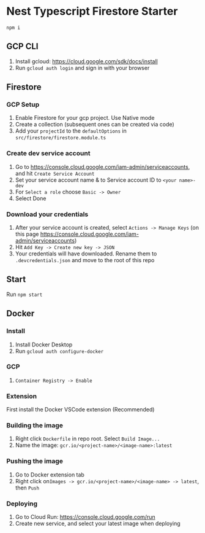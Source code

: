 # Nest Typescript Firestore Starter

`npm i`

## GCP CLI

1. Install gcloud: <https://cloud.google.com/sdk/docs/install>
2. Run `gcloud auth login` and sign in with your browser

## Firestore

### GCP Setup

1. Enable Firestore for your gcp project. Use Native mode
2. Create a collection (subsequent ones can be created via code)
3. Add your `projectId` to the `defaultOptions` in `src/firestore/firestore.module.ts`

### Create dev service account

1. Go to <https://console.cloud.google.com/iam-admin/serviceaccounts>, and hit `Create Service Account`
2. Set your service account name & to Service account ID to `<your name>-dev`
3. For `Select a role` choose `Basic -> Owner`
4. Select Done

### Download your credentials

1. After your service account is created, select `Actions -> Manage Keys` (on this page <https://console.cloud.google.com/iam-admin/serviceaccounts>)
2. Hit `Add Key -> Create new key -> JSON`
3. Your credentials will have downloaded. Rename them to `.devcredentials.json` and move to the root of this repo

## Start

Run `npm start`

## Docker

### Install

1. Install Docker Desktop
2. Run `gcloud auth configure-docker`

### GCP

1. `Container Registry -> Enable`

### Extension

First install the Docker VSCode extension (Recommended)

### Building the image

1. Right click `Dockerfile` in repo root. Select `Build Image...`
2. Name the image: `gcr.io/<project-name>/<image-name>:latest`

### Pushing the image

1. Go to Docker extension tab
2. Right click on`Images -> gcr.io/<project-name>/<image-name> -> latest`, then `Push`

### Deploying

1. Go to Cloud Run: <https://console.cloud.google.com/run>
2. Create new service, and select your latest image when deploying
